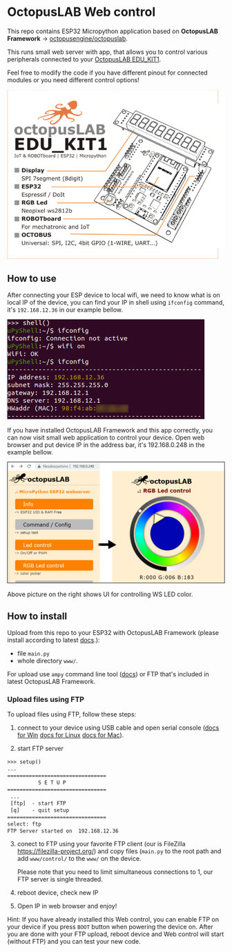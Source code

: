 # OctopusLAB Web control

This repo contains ESP32 Micropython application based on **OctopusLAB Framework** -> [octopusengine/octopuslab](https://github.com/octopusengine/octopuslab).

This runs small web server with app, that allows you to control various peripherals connected to your [OctopusLAB EDU_KIT1](https://www.octopuslab.cz/edu-kit1/).

Feel free to modify the code if you have different pinout for connected modules or you need different control options!

![OctopusLAB EDU_KIT1](./doc/octopuslab_edu_kit1.png)

## How to use

After connecting your ESP device to local wifi, we need to know what is on local IP of the device, you can find your IP in shell using `ifconfig` command, it's `192.168.12.36` in our example bellow.

![what is my IP](./doc/ifconfig.png)


If you have installed OctopusLAB Framework and this app correctly, you can now visit small web application to control your device. Open web browser and put device IP in the address bar, it's 192.168.0.248 in the example bellow.

![web control screens](./doc/overview.png)

Above picture on the right shows UI for controlling WS LED color.

## How to install

Upload from this repo to your ESP32 with OctopusLAB Framework (please install according to latest [docs](https://docs.octopuslab.cz/install/).):

- file `main.py`
- whole directory `www/`.

For upload use `ampy` command line tool ([docs](https://docs.octopuslab.cz/ampy/)) or FTP that's included in latest OctopusLAB Framework.

### Upload files using FTP

To upload files using FTP, follow these steps:

1) connect to your device using USB cable and open serial console ([docs for Win](https://docs.octopuslab.cz/install_win/#terminal-putty) [docs for Linux](https://docs.octopuslab.cz/install_linux/#terminal) [docs for Mac](https://docs.octopuslab.cz/install_mac/)).

2) start FTP server
```
>>> setup()
...
================================
          S E T U P
================================
 ...
 [ftp]  - start FTP
 [q]    - quit setup
================================
select: ftp
FTP Server started on  192.168.12.36
```

3) conect to FTP using your favorite FTP client (our is FileZilla https://filezilla-project.org/) and copy files (`main.py` to the root path and add `www/control/` to the `www/` on the device.
   
   Please note that you need to limit simultaneous connections to 1, our FTP server is single threaded.

4) reboot device, check new IP

5) Open IP in web browser and enjoy!

Hint: If you have already installed this Web control, you can enable FTP on your device if you press `BOOT` button when powering the device on. After you are done with your FTP upload, reboot device and Web control will start (without FTP) and you can test your new code.
 